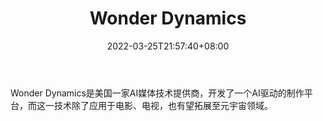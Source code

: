﻿---
weight: 
title: "Wonder Dynamics"
description: "Wonder Dynamics是美国一家AI媒体技术提供商，开发了一个AI驱动的制作平台，而这一技术除了应用于电影、电视，也有望拓展至元宇宙领域。"
date: 2022-03-25T21:57:40+08:00
lastmod: 2022-03-25T16:45:40+08:00
draft: false
authors: ["Metabd"]
featuredImage: "202.jpg"
link: "https://www.wonderdynamics.com/"
tags: ["Wonder Dynamics","人工智能"]
categories: ["navigation"]
navigation: ["人工智能"]
lightgallery: true
toc: true
pinned: false
recommend: false
recommend1: false
---
Wonder Dynamics是美国一家AI媒体技术提供商，开发了一个AI驱动的制作平台，而这一技术除了应用于电影、电视，也有望拓展至元宇宙领域。
